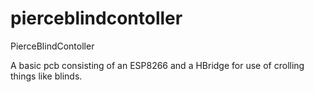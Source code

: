 # pierceblindcontoller
PierceBlindContoller

A basic pcb consisting of an ESP8266 and a HBridge for use of crolling things like blinds.
